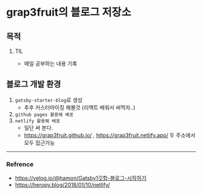 # grap3fruit의 블로그 저장소

## 목적

1. TIL

   - 매일 공부하는 내용 기록

## 블로그 개발 환경

1. `gatsby-starter-blog`로 생성
   - 추후 커스터마이징 해볼것 (리액트 배워서 써먹자..)
2. `github pages 활용해 배포`
3. `netlify 활용해 배포`
   - 일단 써 본다.
   - https://grap3fruit.github.io/ , https://grap3fruit.netlify.app/ 두 주소에서 모두 접근가능

---

### Refrence

- https://velog.io/@hamon/Gatsby1깃헙-블로그-시작하기
- https://heropy.blog/2018/01/10/netlify/
